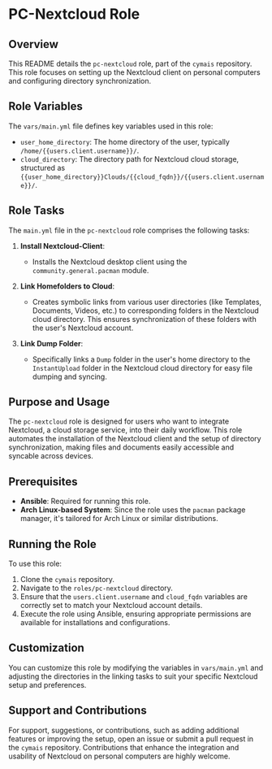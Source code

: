 # PC-Nextcloud Role

## Overview
This README details the `pc-nextcloud` role, part of the `cymais` repository. This role focuses on setting up the Nextcloud client on personal computers and configuring directory synchronization.

## Role Variables
The `vars/main.yml` file defines key variables used in this role:
- `user_home_directory`: The home directory of the user, typically `/home/{{users.client.username}}/`.
- `cloud_directory`: The directory path for Nextcloud cloud storage, structured as `{{user_home_directory}}Clouds/{{cloud_fqdn}}/{{users.client.username}}/`.

## Role Tasks
The `main.yml` file in the `pc-nextcloud` role comprises the following tasks:

1. **Install Nextcloud-Client**:
   - Installs the Nextcloud desktop client using the `community.general.pacman` module.

2. **Link Homefolders to Cloud**:
   - Creates symbolic links from various user directories (like Templates, Documents, Videos, etc.) to corresponding folders in the Nextcloud cloud directory. This ensures synchronization of these folders with the user's Nextcloud account.

3. **Link Dump Folder**:
   - Specifically links a `Dump` folder in the user's home directory to the `InstantUpload` folder in the Nextcloud cloud directory for easy file dumping and syncing.

## Purpose and Usage
The `pc-nextcloud` role is designed for users who want to integrate Nextcloud, a cloud storage service, into their daily workflow. This role automates the installation of the Nextcloud client and the setup of directory synchronization, making files and documents easily accessible and syncable across devices.

## Prerequisites
- **Ansible**: Required for running this role.
- **Arch Linux-based System**: Since the role uses the `pacman` package manager, it's tailored for Arch Linux or similar distributions.

## Running the Role
To use this role:
1. Clone the `cymais` repository.
2. Navigate to the `roles/pc-nextcloud` directory.
3. Ensure that the `users.client.username` and `cloud_fqdn` variables are correctly set to match your Nextcloud account details.
4. Execute the role using Ansible, ensuring appropriate permissions are available for installations and configurations.

## Customization
You can customize this role by modifying the variables in `vars/main.yml` and adjusting the directories in the linking tasks to suit your specific Nextcloud setup and preferences.

## Support and Contributions
For support, suggestions, or contributions, such as adding additional features or improving the setup, open an issue or submit a pull request in the `cymais` repository. Contributions that enhance the integration and usability of Nextcloud on personal computers are highly welcome.